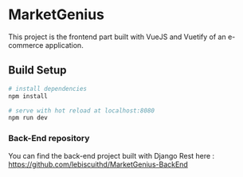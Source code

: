 # MarketGenius

This project is the frontend part built with VueJS and Vuetify of an e-commerce application.

## Build Setup

``` bash
# install dependencies
npm install

# serve with hot reload at localhost:8080
npm run dev

```

### Back-End repository

You can find the back-end project built with Django Rest here : https://github.com/lebiscuithd/MarketGenius-BackEnd

